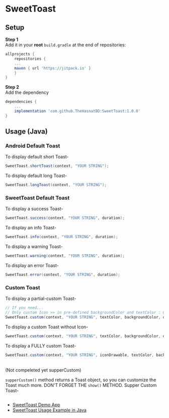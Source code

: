 # SweetToast
 
## Setup
**Step 1**<br />
Add it in your **root** `build.gradle` at the end of repositories:
```gradle
allprojects {
    repositories {
	...
	maven { url 'https://jitpack.io' }
	}
}
```

**Step 2**<br />
Add the dependency
``` gradle
dependencies {
    ...
    implementation 'com.github.TheHasnatBD:SweetToast:1.0.0'
}
```

## Usage (Java)
### Android Default Toast
To display default short Toast-
``` java
SweetToast.shortToast(context, "YOUR STRING");
```
To display default long Toast-
``` java
SweetToast.longToast(context, "YOUR STRING");
```

### SweetToast Default Toast
To display a success Toast-
``` java
SweetToast.success(context, "YOUR STRING", duration);
```
To display an info Toast-
``` java
SweetToast.info(context, "YOUR STRING", duration);
```
To display a warning Toast-
``` java
SweetToast.warning(context, "YOUR STRING", duration);
```
To display an error Toast-
``` java
SweetToast.error(context, "YOUR STRING", duration);
```
### Custom Toast
To display a partial-custom Toast-
``` java
// If you need...
// Only custom Icon >> in pre-defined backgroundColor and textColor : GRAY and BLACK
SweetToast.custom(context, "YOUR STRING", textColor, backgroundColor, duration);
```
To display a custom Toast without Icon-
``` java
SweetToast.custom(context, "YOUR STRING", textColor, backgroundColor, duration);
```

To display a FULLY custom Toast-
``` java
SweetToast.custom(context, "YOUR STRING", iconDrawable, textColor, backgroundColor/customShape, duration);
```

<br />
(Not compeleted yet supperCustom)
<br />

`supperCustom()` method returns a Toast object, so you can customize the Toast much more.
DON'T FORGET THE `show()` METHOD.
Supper Custom Toast-
``` java

```

- [SweetToast Demo App](https://github.com/TheHasnatBD/SweetToast/blob/master/app/src/main/java/xyz/hasnat/sweettoastlibrary/MainActivity.java)
- [SweetToast Usage Example in Java](https://github.com/TheHasnatBD/SweetToast/blob/master/app/src/main/java/xyz/hasnat/sweettoastlibrary/MainActivity.java)

